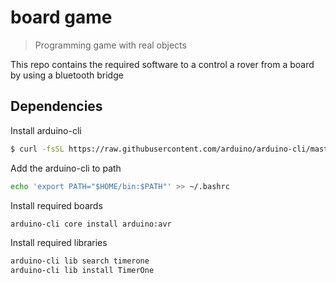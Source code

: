 # board game

> Programming game with real objects

This repo contains the required software to a control a rover from a board by using a bluetooth bridge

## Dependencies

Install arduino-cli

```bash
$ curl -fsSL https://raw.githubusercontent.com/arduino/arduino-cli/master/install.sh | sh
```

Add the arduino-cli to path

```bash
echo 'export PATH="$HOME/bin:$PATH"' >> ~/.bashrc
```

Install required boards

```bash
arduino-cli core install arduino:avr
```

Install required libraries

```bash
arduino-cli lib search timerone
arduino-cli lib install TimerOne
```
